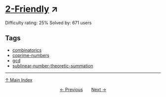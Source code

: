 # [$2$-Friendly](https://projecteuler.net/problem=643) ↗️

Difficulty rating: 25%
Solved by: 671 users
## Tags

- [combinatorics](../tags/combinatorics.md)
- [coprime-numbers](../tags/coprime-numbers.md)
- [gcd](../tags/gcd.md)
- [sublinear-number-theoretic-summation](../tags/sublinear-number-theoretic-summation.md)



---

[↑ Main Index](../README.md)


<div align=center><a href='642.md'>← Previous</a> &nbsp;&nbsp; &nbsp;&nbsp;  <a href='644.md'>Next →</a></div>

